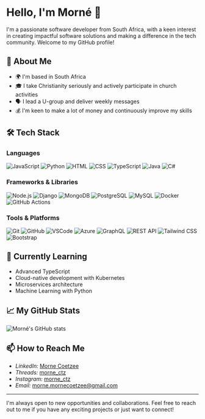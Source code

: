 # Hello, I'm Morné 👋

I'm a passionate software developer from South Africa, with a keen interest in creating impactful software solutions and making a difference in the tech community. Welcome to my GitHub profile!

## 🚀 About Me

- 🌍 I'm based in South Africa
- 🎓 I take Christianity seriously and actively participate in church activities
- 🗣️ I lead a U-group and deliver weekly messages
- 💰 I'm keen to make a lot of money and continuously improve my skills

## 🛠️ Tech Stack

### Languages

![JavaScript](https://img.shields.io/badge/-JavaScript-black?style=flat-square&logo=javascript)
![Python](https://img.shields.io/badge/-Python-black?style=flat-square&logo=python)
![HTML](https://img.shields.io/badge/-HTML5-black?style=flat-square&logo=html5)
![CSS](https://img.shields.io/badge/-CSS3-black?style=flat-square&logo=css3)
![TypeScript](https://img.shields.io/badge/-TypeScript-black?style=flat-square&logo=typescript)
![Java](https://img.shields.io/badge/-Java-black?style=flat-square&logo=java)
![C#](https://img.shields.io/badge/-C%23-black?style=flat-square&logo=c-sharp)

### Frameworks & Libraries

![Node.js](https://img.shields.io/badge/-Node.js-black?style=flat-square&logo=node.js)
![Django](https://img.shields.io/badge/-Django-black?style=flat-square&logo=django)
![MongoDB](https://img.shields.io/badge/-MongoDB-black?style=flat-square&logo=mongodb)
![PostgreSQL](https://img.shields.io/badge/-PostgreSQL-black?style=flat-square&logo=postgresql)
![MySQL](https://img.shields.io/badge/-MySQL-black?style=flat-square&logo=mysql)
![Docker](https://img.shields.io/badge/-Docker-black?style=flat-square&logo=docker)
![GitHub Actions](https://img.shields.io/badge/-GitHub%20Actions-black?style=flat-square&logo=github-actions)

### Tools & Platforms

![Git](https://img.shields.io/badge/-Git-black?style=flat-square&logo=git)
![GitHub](https://img.shields.io/badge/-GitHub-black?style=flat-square&logo=github)
![VSCode](https://img.shields.io/badge/-VS%20Code-black?style=flat-square&logo=visual-studio-code)
![Azure](https://img.shields.io/badge/-Azure-black?style=flat-square&logo=microsoft-azure)
![GraphQL](https://img.shields.io/badge/-GraphQL-black?style=flat-square&logo=graphql)
![REST API](https://img.shields.io/badge/-REST%20API-black?style=flat-square&logo=rest-api)
![Tailwind CSS](https://img.shields.io/badge/-Tailwind%20CSS-black?style=flat-square&logo=tailwind-css)
![Bootstrap](https://img.shields.io/badge/-Bootstrap-black?style=flat-square&logo=bootstrap)

## 🌱 Currently Learning

- Advanced TypeScript
- Cloud-native development with Kubernetes
- Microservices architecture
- Machine Learning with Python

## 📈 My GitHub Stats

![Morné's GitHub stats](https://github-readme-stats.vercel.app/api?username=Morne-Coetzee&show_icons=true&theme=radical)

## 📫 How to Reach Me

- *LinkedIn:* [Morne Coetzee](https://www.linkedin.com/in/morn%C3%A9-c-39087314a?utm_source=share&utm_campaign=share_via&utm_content=profile&utm_medium=ios_app)
- *Threads:* [morne_ctz](https://www.threads.net/@morne_ctz)
- *Instagram:* [morne_ctz](https://www.instagram.com/morne_ctz?igsh=MWFwYnUyMnVvcXNsZg%3D%3D&utm_source=qr)
- *Email:* [morne.mornecoetzee@gmail.com](mailto:morne.mornecoetzee@gmail.com)

---

I'm always open to new opportunities and collaborations. Feel free to reach out to me if you have any exciting projects or just want to connect!